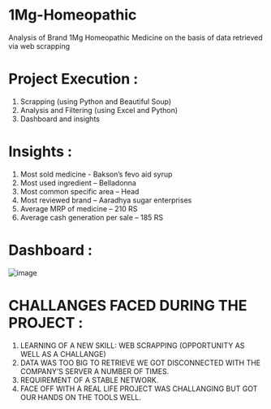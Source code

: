 # 1Mg-Homeopathic
Analysis of Brand 1Mg Homeopathic Medicine on the basis of data retrieved via web scrapping 

# Project Execution :
1. Scrapping (using Python and Beautiful Soup)
2. Analysis and Filtering (using Excel and Python)
3. Dashboard and insights

# Insights :
1. Most sold medicine - Bakson’s fevo aid syrup 
2. Most used ingredient – Belladonna
3. Most common specific area – Head
4. Most reviewed brand – Aaradhya sugar enterprises 
5. Average MRP of medicine – 210 RS 
6. Average cash generation per sale – 185 RS

# Dashboard :
![image](https://github.com/mahboobalam39/1Mg-Homeopathic-Data-Analysis/assets/147431637/617702ea-3ccd-4425-85d8-c566b86c4c49)


# CHALLANGES FACED DURING THE PROJECT :
1. LEARNING OF A NEW SKILL: WEB SCRAPPING (OPPORTUNITY AS WELL AS A CHALLANGE)
2. DATA WAS TOO BIG TO RETRIEVE WE GOT DISCONNECTED WITH THE COMPANY’S SERVER A NUMBER OF TIMES.
3. REQUIREMENT OF A STABLE NETWORK.
4. FACE OFF WITH A REAL LIFE PROJECT WAS CHALLANGING BUT GOT OUR HANDS ON THE TOOLS WELL.




